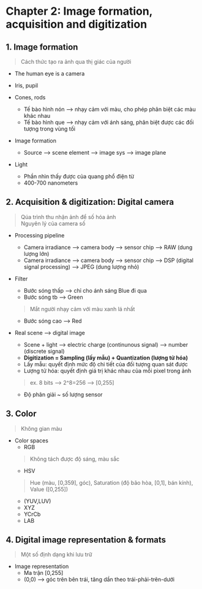 # Chapter 2: Image formation, acquisition and digitization

## 1. Image formation
> Cách thức tạo ra ảnh qua thị giác của người

* The human eye is a camera

* Iris, pupil

* Cones, rods
  - Tế bào hình nón --> nhạy cảm với màu, cho phép phân biệt các màu khác nhau 
  - Tế bào hình que --> nhạy cảm với ánh sáng, phân biệt được các đối tượng trong vùng tối

* Image formation
  - Source --> scene element --> image sys --> image plane

* Light
  - Phần nhìn thấy được của quang phổ điện từ
  - 400-700 nanometers 

## 2. Acquisition & digitization: Digital camera
> Qúa trình thu nhận ảnh để số hóa ảnh \
> Nguyên lý của camera số

* Processing pipeline
  - Camera irradiance --> camera body --> sensor chip --> RAW (dung lượng lớn) 
  - Camera irradiance --> camera body --> sensor chip --> DSP (digital signal processing) --> JPEG (dung lượng nhỏ)

* Filter
  - Bước sóng thấp  --> chỉ cho ánh sáng Blue đi qua
  - Bước sóng tb    --> Green
  > Mắt người nhạy cảm với màu xanh lá nhất
  - Bước sóng cao   --> Red

* Real scene --> digital image
  - Scene + light --> electric charge (continunous signal) --> number (discrete signal)
  - **Digitization = Sampling (lấy mẫu) + Quantization (lượng tử hóa)**
  - Lấy mẫu: quyết định mức độ chi tiết của đối tượng quan sát được
  - Lượng tử hóa: quyết định giá trị khác nhau của mỗi pixel trong ảnh 
  > ex. 8 bits --> 2^8=256 --> [0,255]
  - Độ phân giải ~ số lượng sensor

## 3. Color
> Không gian màu

* Color spaces
  - RGB
  > Không tách được độ sáng, màu sắc
  - HSV
  > Hue (màu, [0,359], góc), Saturation (độ bão hòa, [0,1], bán kính), Value ([0,255])
  - (YUV,LUV)
  - XYZ
  - YCrCb
  - LAB

## 4. Digital image representation & formats
> Một số định dạng khi lưu trữ

* Image representation
  - Ma trận [0,255]
  - (0,0) --> góc trên bên trái, tăng dần theo trái-phải-trên-dưới
